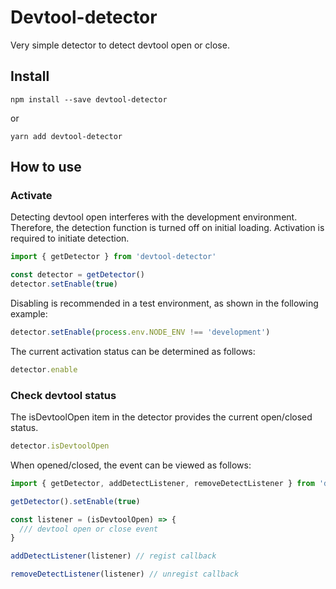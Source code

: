 # Devtool-detector

Very simple detector to detect devtool open or close.  

## Install
```
npm install --save devtool-detector
```
or
```
yarn add devtool-detector
```

## How to use

### Activate

Detecting devtool open interferes with the development environment.  
Therefore, the detection function is turned off on initial loading. Activation is required to initiate detection.

```js
import { getDetector } from 'devtool-detector'

const detector = getDetector()
detector.setEnable(true)
```

Disabling is recommended in a test environment, as shown in the following example:

```js
detector.setEnable(process.env.NODE_ENV !== 'development')
```

The current activation status can be determined as follows:

```js
detector.enable
```

### Check devtool status

The isDevtoolOpen item in the detector provides the current open/closed status.

```js
detector.isDevtoolOpen
```

When opened/closed, the event can be viewed as follows:

```js
import { getDetector, addDetectListener, removeDetectListener } from 'devtool-detector'

getDetector().setEnable(true)

const listener = (isDevtoolOpen) => {
  /// devtool open or close event
}

addDetectListener(listener) // regist callback

removeDetectListener(listener) // unregist callback
```